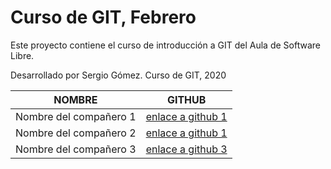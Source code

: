 # Curso de GIT, Febrero

Este proyecto contiene el curso de introducción a GIT del Aula de Software Libre.

Desarrollado por Sergio Gómez.
Curso de GIT, 2020

|        NOMBRE          |                     GITHUB                        |
|------------------------|---------------------------------------------------|
| Nombre del compañero 1 | [enlace a github 1](https://github.com/Carmen-Escrig) |
| Nombre del compañero 2 | [enlace a github 1](https://github.com/HectorCaoAl) |
| Nombre del compañero 3 | [enlace a github 3](https://github.com/Absolowo) |

